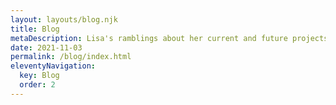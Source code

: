 ```yaml
---
layout: layouts/blog.njk
title: Blog
metaDescription: Lisa's ramblings about her current and future projects.
date: 2021-11-03
permalink: /blog/index.html
eleventyNavigation:
  key: Blog
  order: 2
---
```

